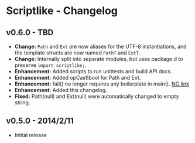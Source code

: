 Scriptlike - Changelog
======================

v0.6.0 - TBD
------------
- **Change:** ```Path``` and ```Ext``` are now aliases for the UTF-8 instantiations, and the template structs are now named ```PathT``` and ```ExtT```.
- **Change:** Internally split into separate modules, but uses package.d to preserve ```import scriptlike;```.
- **Enhancement:** Added scripts to run unittests and build API docs.
- **Enhancement:** Added opCast!bool for Path and Ext.
- **Enhancement:** fail() no longer requires any boilerplate in main(). [NG link](http://forum.dlang.org/thread/ldc6qt$22tv$1@digitalmars.com)
- **Enhancement:** Added this changelog.
- **Fixed:** Path(null) and Ext(null) were automatically changed to empty string.

v0.5.0 - 2014/2/11
------------------
- Initial release
